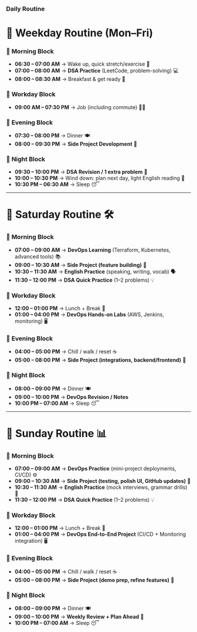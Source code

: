 ### Daily Routine 

# 📅 **Weekday Routine (Mon–Fri)**

### 🌅 **Morning Block**

- **06:30 – 07:00 AM** → Wake up, quick stretch/exercise 🏃
- **07:00 – 08:00 AM** → **DSA Practice** (LeetCode, problem-solving) 💻
- **08:00 – 08:30 AM** → Breakfast & get ready 🍳

### 💼 **Workday Block**

- **09:00 AM – 07:30 PM** → Job (including commute) 👨‍💻

### 🌆 **Evening Block**

- **07:30 – 08:00 PM** → Dinner 🍽
- **08:00 – 09:30 PM** → **Side Project Development** 🚀

### 🌙 **Night Block**

- **09:30 – 10:00 PM** → **DSA Revision / 1 extra problem** 📒
- **10:00 – 10:30 PM** → Wind down: plan next day, light English reading 📖
- **10:30 PM – 06:30 AM** → Sleep 😴

---

# 📅 **Saturday Routine 🛠**

### 🌅 **Morning Block**

- **07:00 – 09:00 AM** → **DevOps Learning** (Terraform, Kubernetes, advanced tools) 📚
- **09:00 – 10:30 AM** → **Side Project (feature building)** 🚀
- **10:30 – 11:30 AM** → **English Practice** (speaking, writing, vocab) 🗣
- **11:30 – 12:00 PM** → **DSA Quick Practice** (1–2 problems) 💡

### 💼 **Workday Block**

- **12:00 – 01:00 PM** → Lunch + Break 🍴
- **01:00 – 04:00 PM** → **DevOps Hands-on Labs** (AWS, Jenkins, monitoring) 🖥

### 🌆 **Evening Block**

- **04:00 – 05:00 PM** → Chill / walk / reset ☕
- **05:00 – 08:00 PM** → **Side Project (integrations, backend/frontend)** 🚀

### 🌙 **Night Block**

- **08:00 – 09:00 PM** → Dinner 🍽
- **09:00 – 10:00 PM** → **DevOps Revision / Notes**
- **10:00 PM – 07:00 AM** → Sleep 😴

---

# 📅 **Sunday Routine 📊**

### 🌅 **Morning Block**

- **07:00 – 09:00 AM** → **DevOps Practice** (mini-project deployments, CI/CD) ⚙
- **09:00 – 10:30 AM** → **Side Project (testing, polish UI, GitHub updates)** 🚀
- **10:30 – 11:30 AM** → **English Practice** (mock interviews, grammar drills) 📘
- **11:30 – 12:00 PM** → **DSA Quick Practice** (1–2 problems) 💡

### 💼 **Workday Block**

- **12:00 – 01:00 PM** → Lunch + Break 🍴
- **01:00 – 04:00 PM** → **DevOps End-to-End Project** (CI/CD + Monitoring integration) 🖥

### 🌆 **Evening Block**

- **04:00 – 05:00 PM** → Chill / walk / reset ☕
- **05:00 – 08:00 PM** → **Side Project (demo prep, refine features)** 🚀

### 🌙 **Night Block**

- **08:00 – 09:00 PM** → Dinner 🍽
- **09:00 – 10:00 PM** → **Weekly Review + Plan Ahead** 📝
- **10:00 PM – 07:00 AM** → Sleep 😴